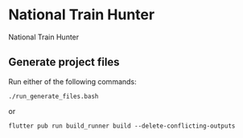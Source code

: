 # National Train Hunter

National Train Hunter

## Generate project files

Run either of the following commands:

```./run_generate_files.bash```

or

```flutter pub run build_runner build --delete-conflicting-outputs```